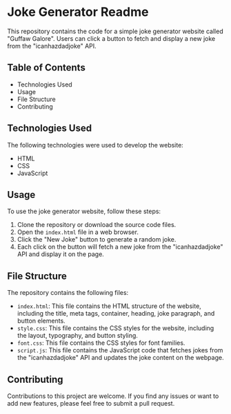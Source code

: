 # Joke Generator Readme
This repository contains the code for a simple joke generator website called "Guffaw Galore". Users can click a button to fetch and display a new joke from the "icanhazdadjoke" API.

## Table of Contents
* Technologies Used
* Usage
* File Structure
* Contributing

## Technologies Used
The following technologies were used to develop the website:

* HTML
* CSS
* JavaScript
  
## Usage
To use the joke generator website, follow these steps:

1. Clone the repository or download the source code files.
2. Open the `index.html` file in a web browser.
3. Click the "New Joke" button to generate a random joke.
4. Each click on the button will fetch a new joke from the "icanhazdadjoke" API and display it on the page.

## File Structure
The repository contains the following files:

* `index.html`: This file contains the HTML structure of the website, including the title, meta tags, container, heading, joke paragraph, and button elements.
* `style.css`: This file contains the CSS styles for the website, including the layout, typography, and button styling.
* `font.css`: This file contains the CSS styles for font families.
* `script.js`: This file contains the JavaScript code that fetches jokes from the "icanhazdadjoke" API and updates the joke content on the webpage.
  
## Contributing
Contributions to this project are welcome. If you find any issues or want to add new features, please feel free to submit a pull request.
